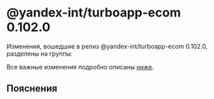 # @yandex-int/turboapp-ecom 0.102.0

<!-- ЧЕЛОВЕЧЕСКОЕ ВСТУПЛЕНИЕ -->

Изменения, вошедшие в релиз @yandex-int/turboapp-ecom 0.102.0, разделены на группы:

Все важные изменения подробно описаны [ниже](#Пояснения).

## Пояснения

